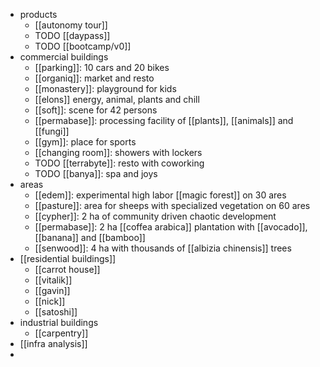- products
	- [[autonomy tour]]
	- TODO [[daypass]]
	- TODO [[bootcamp/v0]]
- commercial buildings
	- [[parking]]: 10 cars and 20 bikes
	- [[organiq]]: market and resto
	- [[monastery]]: playground for kids
	- [[elons]] energy, animal, plants and chill
	- [[soft]]: scene for 42 persons
	- [[permabase]]: processing facility of [[plants]], [[animals]] and [[fungi]]
	- [[gym]]: place for sports
	- [[changing room]]: showers with lockers
	- TODO [[terrabyte]]: resto with coworking
	- TODO [[banya]]: spa and joys
- areas
	- [[edem]]: experimental high labor [[magic forest]] on 30 ares
	- [[pasture]]: area for sheeps with specialized vegetation on 60 ares
	- [[cypher]]: 2 ha of community driven chaotic development
	- [[permabase]]: 2 ha [[coffea arabica]] plantation with [[avocado]], [[banana]] and [[bamboo]]
	- [[senwood]]: 4 ha with thousands of [[albizia chinensis]] trees
- [[residential buildings]]
	- [[carrot house]]
	- [[vitalik]]
	- [[gavin]]
	- [[nick]]
	- [[satoshi]]
- industrial buildings
	- [[carpentry]]
- [[infra analysis]]
-